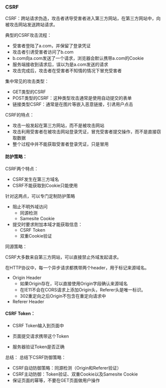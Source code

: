### CSRF

CSRF：跨站请求伪造，攻击者诱导受害者进入第三方网站，在第三方网站中，向被攻击网站发送跨站请求。

典型的CSRF攻击流程：

* 受害者登陆了a.com，并保留了登录凭证
* 攻击者引诱受害者访问了b.com
* b.com向a.com发送了一个请求，浏览器会默认携带a.com的Cookie
* 服务端接收到请求后，误以为是a.com发送的请求
* 攻击完成后，攻击者在受害者不知情的情况下冒充受害者

集中常见的攻击类型：

* GET类型的CSRF
* POST类型的CSRF：这种类型攻击通常是使用自动提交的表单
* 链接类型CSRF：通常是在图片等嵌入恶意链接，引诱用户点击

CSRF的特点：

* 攻击一般发起在第三方网站，而不是被攻击网站
* 攻击利用受害者在被攻击网站登录凭证，冒充受害者提交操作，而不是直接窃取数据
* 整个过程中并不能获取受害者登录凭证，只是冒用

#### 防护策略：

CSRF两个特点：

* CSRF发生在第三方域名
* CSRF不能获取到Cookie只能使用

针对这两点，可以专门定制防护策略

* 阻止不明外域访问
  + 同源检测
  + Samesite Cookie
* 提交时要求附加本域才能获取信息：
  + CSRF Token
  + 双重Cookie验证

同源策略：

CSRF大多数来自第三方网站，可以直接禁止外域发起请求。

在HTTP协议中，每一个异步请求都携带两个header，用于标记来源域名。

* Origin Header
  + 如果Origin存在，可以直接使用Origin字段确认来源域名
  + 在IE11不会在CORS请求上添加Origin头，Referer头是唯一标识。
  + 302重定向之后Origin不包含在重定向请求中
* Referer Header

#### CSRF Token：

* CSRF Token输入到页面中

* 页面提交请求携带这个Token

* 服务器验证Token是否正确

总结：
总结下CSRF防御策略：

* CSRF自动防御策略：同源检测（Origin和Referer验证）
* CSRF主动防御：Token验证、双重Cookie以及Samesite Cookie
* 保证页面的幂等，不要在GET页面做用户操作

